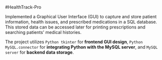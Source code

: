 #HealthTrack-Pro

Implemented a Graphical User Interface (GUI) to capture and store patient information, health issues, and prescribed medications in a SQL database. This stored data can be accessed later for printing prescriptions and searching patients' medical histories.

The project utilizes `Python tkinter` for **frontend GUI design**, `Python MySQL.connector` for **integrating Python with the MySQL server**, and `MySQL server` for **backend data storage**.

